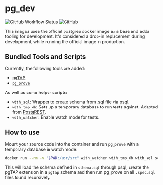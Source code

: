 # pg_dev

![GitHub Workflow Status](https://img.shields.io/github/workflow/status/technowledgy/pg_dev/Push%20to%20main)
![GitHub](https://img.shields.io/github/license/technowledgy/pg_dev)

This images uses the official postgres docker image as a base and adds tooling for development. It's considered a drop-in replacement during development, while running the official image in production.

## Bundled Tools and Scripts

Currently, the following tools are added:

- [pgTAP](https://pgtap.org)
- [`pg_prove`](https://metacpan.org/pod/TAP::Parser::SourceHandler::pgTAP)

As well as some helper scripts:
- `with_sql`: Wrapper to create schema from .sql file via psql.
- `with_tmp_db`: Sets up a temporary database to run tests against. Adapted from [PostgREST](https://github.com/PostgREST/postgrest/blob/main/test/with_tmp_db).
- `with_watcher`: Enable watch mode for tests.

## How to use

Mount your source code into the container and run `pg_prove` with a temporary database in watch mode:

```bash
docker run --rm -v "$PWD:/usr/src" with_watcher with_tmp_db with_sql schema.sql pg_prove -r --ext .spec.sql --pgtap-option suffix=.sql
```

This will load the schema defined in `schema.sql` through psql, create the pgTAP extension in a `pgtap` schema and then run pg_prove on all `.spec.sql` files found recursively.
